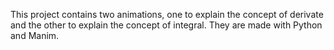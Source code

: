 This project contains two animations, one to explain the concept of derivate and the other to explain the concept of integral. They are made with Python and Manim.